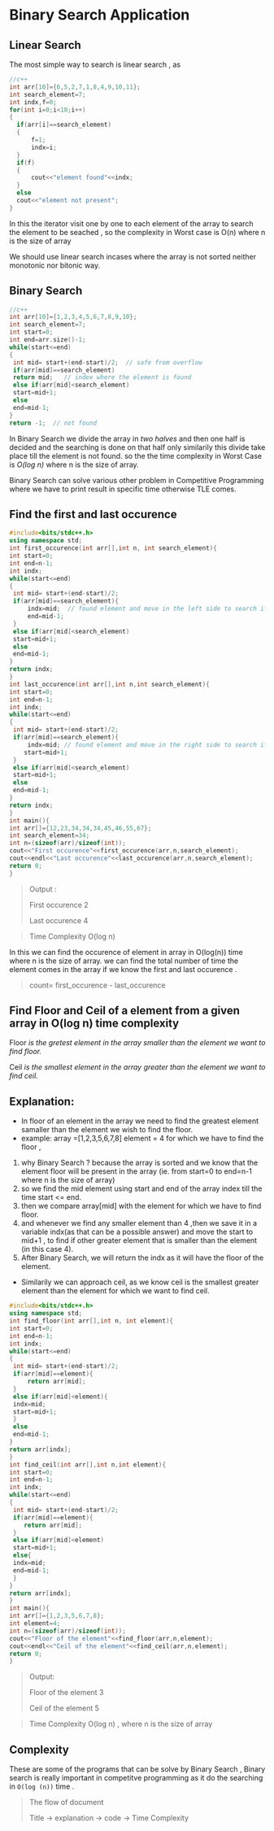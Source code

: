 # Binary Search Application

## Linear Search
The most simple way to search is linear search , as
```c++
//c++
int arr[10]={6,5,2,7,1,8,4,9,10,11};
int search_element=7;
int indx,f=0;
for(int i=0;i<10;i++)
{
  if(arr[i]==search_element)
  {
      f=1;
      indx=i;
  }
  if(f)
  {
      cout<<"element found"<<indx;
  }
  else
  cout<<"element not present";
}
```
In this the iterator visit one by one to each element of the array to search the element to be seached , so the complexity in Worst case is O(n) where n is the size of array

We should use linear search incases where the array is not sorted neither monotonic nor bitonic way.
## Binary Search

```c++
//c++
int arr[10]={1,2,3,4,5,6,7,8,9,10};
int search_element=7;
int start=0;
int end=arr.size()-1;
while(start<=end)
{
 int mid= start+(end-start)/2;  // safe from overflow
 if(arr[mid]==search_element)
 return mid;   // index where the element is found
 else if(arr[mid]<search_element)
 start=mid+1;
 else
 end=mid-1;
}
return -1;  // not found
```

In Binary Search we divide the array in *two halves* and then one half is decided and the searching is done on that half only similarily this divide take place till the element is not found.
so the the time complexity in Worst Case is *O(log n)* where n is the size of array.

Binary Search can solve various other problem in Competitive Programming where we have to print result in specific time otherwise TLE comes. 

##  Find the first and last occurence

```c++
#include<bits/stdc++.h>
using namespace std;
int first_occurence(int arr[],int n, int search_element){
int start=0;
int end=n-1;
int indx;
while(start<=end)
{
 int mid= start+(end-start)/2;  
 if(arr[mid]==search_element){
     indx=mid;  // found element and move in the left side to search if any occurence of same element is in the left side
     end=mid-1;
 }
 else if(arr[mid]<search_element)
 start=mid+1;
 else
 end=mid-1;
}
return indx;  
}
int last_occurence(int arr[],int n,int search_element){
int start=0;
int end=n-1;
int indx;
while(start<=end)
{
 int mid= start+(end-start)/2;  
 if(arr[mid]==search_element){
     indx=mid; // found element and move in the right side to search if any occurence of same element is in the right side
    start=mid+1;
 }
 else if(arr[mid]<search_element)
 start=mid+1;
 else
 end=mid-1;
}
return indx;   
}
int main(){
int arr[]={12,23,34,34,34,45,46,55,67};
int search_element=34;
int n=(sizeof(arr)/sizeof(int));
cout<<"First occurence"<<first_occurence(arr,n,search_element);
cout<<endl<<"Last occurence"<<last_occurence(arr,n,search_element);
return 0;
}
```
>Output :
>
>First occurence 2
>
>Last occurence 4

>Time Complexity O(log n)

In this we can find the occurence of element in array in O(log(n)) time where n is the size of array. we can find the total number of time the element comes in the array if we know the first and last occurence . 

>count= first_occurence - last_occurence

## Find Floor and Ceil of a element from a given array in O(log n) time complexity


Floor *is the gretest element in the array smaller than the element we want to find floor.*

Ceil *is the smallest element in the array greater than the element we want to find ceil.*


## Explanation:
- In floor of an element in the array we need to find the greatest element samaller than the element we wish to find the floor.
- example:
 array =[1,2,3,5,6,7,8] element = 4 for which we have to find the floor , 
 1. why Binary Search ?  because the array is sorted and we know that the element floor will be present in the array (ie. from start=0 to end=n-1 where n is the size of array)
2. so we find the mid element using start and end of the array index till the time start <= end.
3. then we compare array[mid] with the element for which we have to find floor.
4. and whenever we find any smaller element than 4 ,then we save it in a variable indx(as that can be a possible answer) and move the start to mid+1 , to find if other greater element that is smaller than the element (in this case 4).
5. After Binary Search, we will return the indx as it will have the floor of the element.
- Similarily we can approach ceil, as we know ceil is the smallest greater element than the element for which we want to find ceil.


```c++
#include<bits/stdc++.h>
using namespace std;
int find_floor(int arr[],int n, int element){
int start=0;
int end=n-1;
int indx;
while(start<=end)
{
 int mid= start+(end-start)/2;  
 if(arr[mid]==element){
     return arr[mid];
 }
 else if(arr[mid]<element){
 indx=mid;
 start=mid+1;
 }
 else
 end=mid-1;
}
return arr[indx];  
}
int find_ceil(int arr[],int n,int element){
int start=0;
int end=n-1;
int indx;
while(start<=end)
{
 int mid= start+(end-start)/2;  
 if(arr[mid]==element){
    return arr[mid];
 }
 else if(arr[mid]<element)
 start=mid+1;
 else{
 indx=mid;
 end=mid-1;
 }
}
return arr[indx];   
}
int main(){
int arr[]={1,2,3,5,6,7,8};
int element=4;
int n=(sizeof(arr)/sizeof(int));
cout<<"Floor of the element"<<find_floor(arr,n,element);
cout<<endl<<"Ceil of the element"<<find_ceil(arr,n,element);
return 0;
}
```
>Output:
>
>Floor of the element 3
>
>Ceil of the element 5

>Time Complexity O(log n)    , where n is the size of array

## Complexity
These are some of the programs that can be solve by Binary Search , Binary search is really important in competitve programming as it do the searching in ```O(log (n))``` time .

>The flow of document
>
>Title -> explanation -> code -> Time Complexity 
